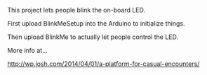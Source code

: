 This project lets people blink the on-board LED.

First upload BlinkMeSetup into the Arduino to initialize things.

Then upload BlinkMe to actually let people control the LED.

More info at...

http://wp.josh.com/2014/04/01/a-platform-for-casual-encounters/
